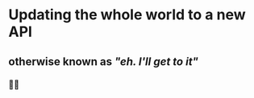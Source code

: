 <!SLIDE center huge>
# Updating the whole world to a new API
## otherwise known as *"eh. I'll get to it"*

### 🤷‍♀️
